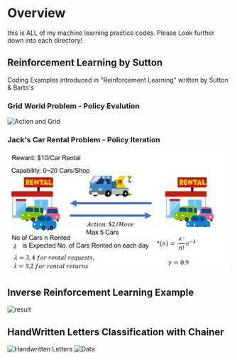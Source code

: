 # Overview

this is ALL of my machine learning practice codes.
Please Look further down into each directory!


## Reinforcement Learning by Sutton
Coding Examples introduced in "Reinforcement Learning" written by Sutton & Barto's

### Grid World Problem - Policy Evalution
![Action and Grid](https://user-images.githubusercontent.com/11141442/44100766-b927e192-a020-11e8-926c-c545e6e6b903.png)

### Jack's Car Rental Problem - Policy Iteration
![Overview](rl_practice/chapter04/ProblemOverview.png)


## Inverse Reinforcement Learning Example
![result](https://user-images.githubusercontent.com/11141442/43049093-fd91d4b0-8e2c-11e8-922a-dd4afed37012.png)

## HandWritten Letters Classification with Chainer
![Handwritten Letters](https://user-images.githubusercontent.com/11141442/44194350-b03d0c00-a170-11e8-9a4a-466e4d53f1f1.png)
![Data](https://user-images.githubusercontent.com/11141442/44194351-b03d0c00-a170-11e8-8159-ed1b6a81de91.png)
